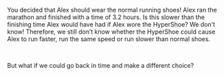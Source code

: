 
You decided that Alex should wear the normal running shoes! Alex ran the marathon and finished with a time of 3.2 hours. Is this slower than the finishing time Alex would have had if Alex wore the HyperShoe?  We don't know! Therefore, we still don’t know whether the HyperShoe could cause Alex to run faster, run the same speed or run slower than normal shoes. 

<br>

But what if we could go back in time and make a different choice?

